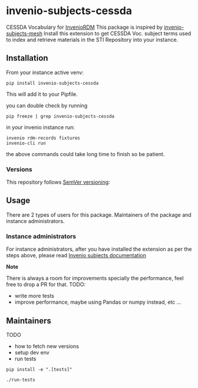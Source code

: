 # invenio-subjects-cessda

 CESSDA Vocabulary for [InvenioRDM](https://inveniosoftware.org/products/rdm/)
This package is inspired by [invenio-subjects-mesh](https://github.com/galterlibrary/invenio-subjects-mesh)
Install this extension to get CESSDA Voc. subject terms used to index and retrieve materials in the STI Repository into your instance.

## Installation

From your instance active venv:
```console
pip install invenio-subjects-cessda
```

This will add it to your Pipfile.

you can double check by running
```console
pip freeze | grep invenio-subjects-cessda
```
in your invenio instance run:
```console
invenio rdm-records fixtures
invenio-cli run
```
the above commands could take long time to finish so be patient.

### Versions

This repository follows [SemVer versioning](https://semver.org/):


## Usage

There are 2 types of users for this package. Maintainers of the package and instance administrators.

### Instance administrators

For instance administrators, after you have installed the extension as per the steps above,
please read [Invenio subjects documentation](https://inveniordm.docs.cern.ch/customize/vocabularies/subjects/)

**Note**

There is always a room for improvements specially the performance, feel free to drop a PR for that.
TODO:
- write more tests
- improve performance, maybe using Pandas or numpy instead, etc ...


## Maintainers
TODO
- how to fetch new versions
- setup dev env
- run tests

```console
pip install -e ".[tests]"
```
```console
./run-tests
```
